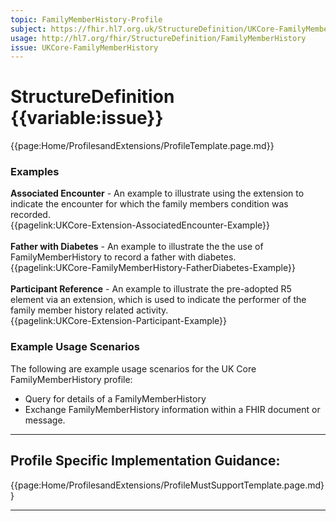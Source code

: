 ```yaml
---
topic: FamilyMemberHistory-Profile
subject: https://fhir.hl7.org.uk/StructureDefinition/UKCore-FamilyMemberHistory
usage: http://hl7.org/fhir/StructureDefinition/FamilyMemberHistory
issue: UKCore-FamilyMemberHistory
---
```

# StructureDefinition {{variable:issue}}

<nocheck>
{{page:Home/ProfilesandExtensions/ProfileTemplate.page.md}}

<div id="Examples" class="tabcontent">
  <h3>Examples</h3>
  <b>Associated Encounter</b> - An example to illustrate using the extension to indicate the encounter for which the family members condition was recorded.<br>
{{pagelink:UKCore-Extension-AssociatedEncounter-Example}}
  <br><br>
  <b>Father with Diabetes</b> - An example to illustrate the the use of FamilyMemberHistory to record a father with diabetes.
  <br>{{pagelink:UKCore-FamilyMemberHistory-FatherDiabetes-Example}}
  <br><br>
  <b>Participant Reference</b> - An example to illustrate the pre-adopted R5 element via an extension, which is used to indicate the performer of the family member history related activity.<br>
  {{pagelink:UKCore-Extension-Participant-Example}}
</div>
</nocheck>

<div id="ProfileGuidance">

### Example Usage Scenarios ###
The following are example usage scenarios for the UK Core FamilyMemberHistory profile:
- Query for details of a FamilyMemberHistory
- Exchange FamilyMemberHistory information within a FHIR document or message.

<hr class="thickline">

## Profile Specific Implementation Guidance: ##

{{page:Home/ProfilesandExtensions/ProfileMustSupportTemplate.page.md}}

</div>


---
